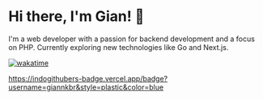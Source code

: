 # Hi there, I'm Gian! 👋

I'm a web developer with a passion for backend development and a focus on PHP. Currently exploring new technologies like Go and Next.js. 

[![wakatime](https://wakatime.com/badge/user/a0049133-71b7-49d5-bacc-172661fd14f7.svg)](https://wakatime.com/@a0049133-71b7-49d5-bacc-172661fd14f7)

https://indogithubers-badge.vercel.app/badge?username=giannkbr&style=plastic&color=blue
